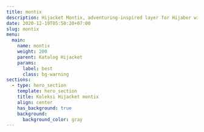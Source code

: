 ```yaml
---
title: montix
description: Hijacket Montix, adventuring-inspired layer for Hijaber with a color-blocked design on lightweight fabric for an iconic look 100% Polyfiber Imported, 75% Waterproof & Windproof, Full Dourmill Dacron, Pocket Inside
date: 2020-12-19T05:50:20+07:00
slug: montix
menu:
  main:
    name: montix
    weight: 200
    parent: Katalog Hijacket
    params:
      label: best
      class: bg-warning
sections:
  - type: hero_section
    template: hero_section
    title: Koleksi Hijacket montix
    align: center
    has_background: true
    background:
      background_color: gray
---
```


